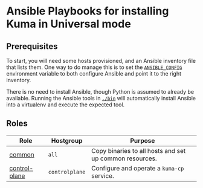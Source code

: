 # Ansible Playbooks for installing Kuma in Universal mode

## Prerequisites

To start, you will need some hosts provisioned, and an Ansible
inventory file that lists them. One way to do manage this is to set the
[`ANSIBLE_CONFIG`](https://docs.ansible.com/ansible/latest/reference_appendices/config.html#envvar-ANSIBLE_CONFIG)
environment variable to both configure Ansible and point it to the right
inventory.

There is no need to install Ansible, though Python is assumed to
already be available. Running the Ansible tools in [`./bin`](./bin)
will automatically install Ansible into a virtualenv and execute the
expected tool.

## Roles

| Role | Hostgroup | Purpose |
| --- | --- | --- |
| [common](roles/common) | `all` | Copy binaries to all hosts and set up common resources. |
| [control-plane](roles/control-plane) | `controlplane` | Configure and operate a `kuma-cp` service. |


